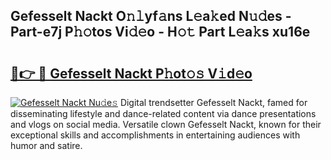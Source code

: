 ## Gefesselt Nackt O𝚗𝚕yf𝚊ns L𝚎a𝚔ed N𝚞𝚍es - Part-e7j P𝚑𝚘tos Vi𝚍𝚎o - H𝚘𝚝 Part L𝚎a𝚔s xu16e

# <h2><a href="http://kff0nhk.oniu.top/?m=Gefesselt+Nackt">🔗👉 🔴 Gefesselt Nackt P𝚑ot𝚘𝚜 V𝚒d𝚎o</a></h2>

[![Gefesselt Nackt Nu𝚍e𝚜](https://i.imgur.com/0qMVB7G.gif)](http://kff0nhk.oniu.top/?m=Gefesselt+Nackt)
Digital trendsetter Gefesselt Nackt, famed for disseminating lifestyle and dance-related content via dance presentations and vlogs on social media. Versatile clown Gefesselt Nackt, known for their exceptional skills and accomplishments in entertaining audiences with humor and satire.  
